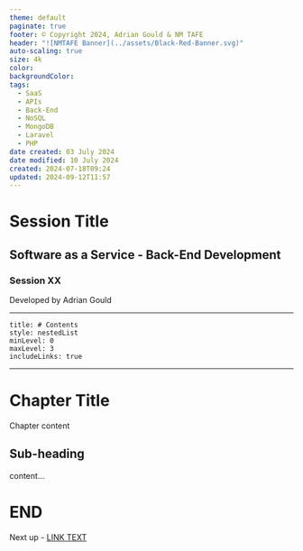 ```yaml
---
theme: default
paginate: true
footer: © Copyright 2024, Adrian Gould & NM TAFE
header: "![NMTAFE Banner](../assets/Black-Red-Banner.svg)"
auto-scaling: true
size: 4k
color: 
backgroundColor: 
tags:
  - SaaS
  - APIs
  - Back-End
  - NoSQL
  - MongoDB
  - Laravel
  - PHP
date created: 03 July 2024
date modified: 10 July 2024
created: 2024-07-18T09:24
updated: 2024-09-12T11:57
---
```


# Session Title

## Software as a Service - Back-End Development

### Session XX

Developed by Adrian Gould

---

```table-of-contents
title: # Contents
style: nestedList
minLevel: 0
maxLevel: 3
includeLinks: true
```

---

# Chapter Title

Chapter content

## Sub-heading

content…

# END

Next up - [LINK TEXT](LINK)
